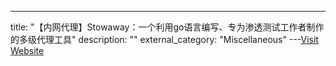 ---
title: "【内网代理】Stowaway：一个利用go语言编写、专为渗透测试工作者制作的多级代理工具"
description: ""
external_category: "Miscellaneous"
---[Visit Website](https://github.com/ph4ntonn/Stowaway)

